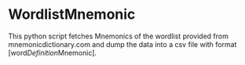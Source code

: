 WordlistMnemonic
================

This python script fetches Mnemonics of the wordlist provided from mnemonicdictionary.com and dump the data into a csv file with format [word$Definition$Mnemonic].
